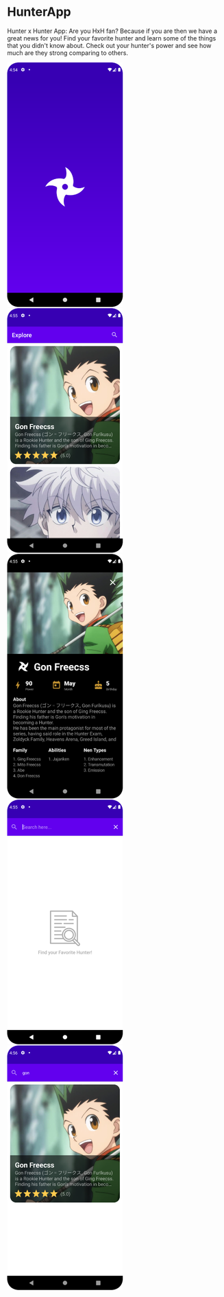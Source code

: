 # HunterApp

Hunter x Hunter App:
Are you HxH fan? Because if you are then we have a great news for you!
Find your favorite hunter and learn some of the things that you didn't know about.
Check out your hunter's power and see how much are they strong comparing to others.

<img src="/app/src/main/res/drawable/screenshot_1.png" width="270" height="570">
<img src="/app/src/main/res/drawable/screenshot_2.png" width="270" height="570">
<img src="/app/src/main/res/drawable/screenshot_3.png" width="270" height="570">
<img src="/app/src/main/res/drawable/screenshot_4.png" width="270" height="570">
<img src="/app/src/main/res/drawable/screenshot_5.png" width="270" height="570">

